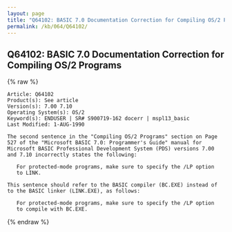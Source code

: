 ```yaml
---
layout: page
title: "Q64102: BASIC 7.0 Documentation Correction for Compiling OS/2 Programs"
permalink: /kb/064/Q64102/
---
```


## Q64102: BASIC 7.0 Documentation Correction for Compiling OS/2 Programs

{% raw %}

	Article: Q64102
	Product(s): See article
	Version(s): 7.00 7.10
	Operating System(s): OS/2
	Keyword(s): ENDUSER | SR# S900719-162 docerr | mspl13_basic
	Last Modified: 1-AUG-1990
	
	The second sentence in the "Compiling OS/2 Programs" section on Page
	527 of the "Microsoft BASIC 7.0: Programmer's Guide" manual for
	Microsoft BASIC Professional Development System (PDS) versions 7.00
	and 7.10 incorrectly states the following:
	
	   For protected-mode programs, make sure to specify the /LP option
	   to LINK.
	
	This sentence should refer to the BASIC compiler (BC.EXE) instead of
	to the BASIC linker (LINK.EXE), as follows:
	
	   For protected-mode programs, make sure to specify the /LP option
	   to compile with BC.EXE.

{% endraw %}
